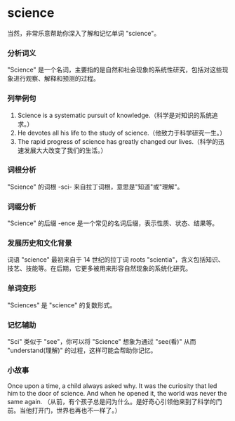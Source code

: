 # science

当然，非常乐意帮助你深入了解和记忆单词 "science"。

  

### 分析词义

  

"Science" 是一个名词，主要指的是自然和社会现象的系统性研究，包括对这些现象进行观察、解释和预测的过程。

  

### 列举例句

  

1.  Science is a systematic pursuit of knowledge.（科学是对知识的系统追求。）
2.  He devotes all his life to the study of science.（他致力于科学研究一生。）
3.  The rapid progress of science has greatly changed our lives.（科学的迅速发展大大改变了我们的生活。）

  

### 词根分析

  

"Science" 的词根 -sci- 来自拉丁词根，意思是"知道"或"理解"。

  

### 词缀分析

  

"Science" 的后缀 -ence 是一个常见的名词后缀，表示性质、状态、结果等。

  

### 发展历史和文化背景

  

词语 "science" 最初来自于 14 世纪的拉丁词 roots "scientia"，含义包括知识、技艺、技能等。在后期，它更多被用来形容自然现象的系统化研究。

  

### 单词变形

  

"Sciences" 是 "science" 的复数形式。

  

### 记忆辅助

  

"Sci" 类似于 "see"，你可以将 "Science" 想象为通过 "see(看)" 从而 "understand(理解)" 的过程，这样可能会帮助你记忆。

  

### 小故事

  

Once upon a time, a child always asked why. It was the curiosity that led him to the door of science. And when he opened it, the world was never the same again. （从前，有个孩子总是问为什么。是好奇心引领他来到了科学的门前。当他打开门，世界也再也不一样了。）
